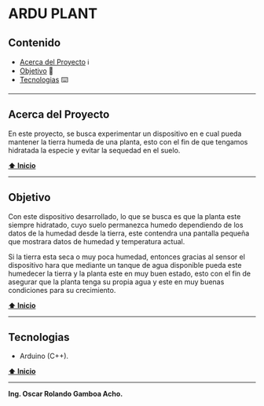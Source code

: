 # ARDU PLANT

## Contenido
- [Acerca del Proyecto](#acerca-del-proyecto) :information_source:
- [Objetivo](#objetivo) :seedling:
- [Tecnologias](#tecnologias) :keyboard:

***

## Acerca del Proyecto
En este proyecto, se busca experimentar un dispositivo en e cual pueda mantener la tierra humeda de una planta, esto con el fin de que tengamos hidratada la especie y evitar la sequedad en el suelo.

**[⬆ Inicio](#contenido)**
***

## Objetivo
Con este dispositivo desarrollado, lo que se busca es que la planta este siempre hidratado, cuyo suelo permanezca humedo dependiendo de los datos de la humedad desde la tierra, este contendra una pantalla pequeña que mostrara datos de humedad y temperatura actual.

Si la tierra esta seca o muy poca humedad, entonces gracias al sensor el dispositivo hara que mediante un tanque de agua disponible pueda este humedecer la tierra y la planta este en muy buen estado, esto con el fin de asegurar que la planta tenga su propia agua y este en muy buenas condiciones para su crecimiento.

**[⬆ Inicio](#contenido)**
***

## Tecnologias
* Arduino (C++).

**[⬆ Inicio](#contenido)**
***

**Ing. Oscar Rolando Gamboa Acho.**

